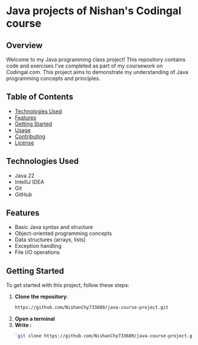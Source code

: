 # Java projects of Nishan's Codingal course


## Overview

Welcome to my Java programming class project! This repository contains code and exercises I've completed as part of my coursework on Codingal.com. This project aims to demonstrate my understanding of Java programming concepts and principles.

## Table of Contents

- [Technologies Used](#technologies-used)
- [Features](#features)
- [Getting Started](#getting-started)
- [Usage](#usage)
- [Contributing](#contributing)
- [License](#LICENSE)

## Technologies Used

- Java 22
- IntelliJ IDEA
- Git
- GitHub

## Features

- Basic Java syntax and structure
- Object-oriented programming concepts
- Data structures (arrays, lists)
- Exception handling
- File I/O operations

## Getting Started

To get started with this project, follow these steps:

1. **Clone the repository**:
   ```bash
   https://github.com/NishanChy733689/java-course-project.git
2. **Open a terminal**
3. **Write :**
   ```bash
   `git clone https://github.com/NishanChy733689/java-course-project.git`
